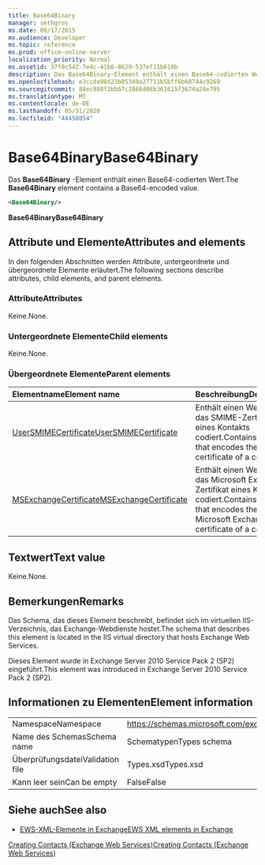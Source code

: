 ```yaml
---
title: Base64Binary
manager: sethgros
ms.date: 09/17/2015
ms.audience: Developer
ms.topic: reference
ms.prod: office-online-server
localization_priority: Normal
ms.assetid: 37f0c542-7e4c-41b6-8629-537ef11b610b
description: Das Base64Binary-Element enthält einen Base64-codierten Wert.
ms.openlocfilehash: e3ccda98d23b05349a27711b5bff6b68744c9269
ms.sourcegitcommit: 88ec988f2bb67c1866d06b361615f3674a24e795
ms.translationtype: MT
ms.contentlocale: de-DE
ms.lasthandoff: 05/31/2020
ms.locfileid: "44458054"
---
```

# <a name="base64binary"></a><span data-ttu-id="6c99c-103">Base64Binary</span><span class="sxs-lookup"><span data-stu-id="6c99c-103">Base64Binary</span></span>

<span data-ttu-id="6c99c-104">Das **Base64Binary** -Element enthält einen Base64-codierten Wert.</span><span class="sxs-lookup"><span data-stu-id="6c99c-104">The **Base64Binary** element contains a Base64-encoded value.</span></span> 
  
```XML
<Base64Binary/>
```

 <span data-ttu-id="6c99c-105">**Base64Binary**</span><span class="sxs-lookup"><span data-stu-id="6c99c-105">**Base64Binary**</span></span>
## <a name="attributes-and-elements"></a><span data-ttu-id="6c99c-106">Attribute und Elemente</span><span class="sxs-lookup"><span data-stu-id="6c99c-106">Attributes and elements</span></span>

<span data-ttu-id="6c99c-107">In den folgenden Abschnitten werden Attribute, untergeordnete und übergeordnete Elemente erläutert.</span><span class="sxs-lookup"><span data-stu-id="6c99c-107">The following sections describe attributes, child elements, and parent elements.</span></span>
  
### <a name="attributes"></a><span data-ttu-id="6c99c-108">Attribute</span><span class="sxs-lookup"><span data-stu-id="6c99c-108">Attributes</span></span>

<span data-ttu-id="6c99c-109">Keine.</span><span class="sxs-lookup"><span data-stu-id="6c99c-109">None.</span></span>
  
### <a name="child-elements"></a><span data-ttu-id="6c99c-110">Untergeordnete Elemente</span><span class="sxs-lookup"><span data-stu-id="6c99c-110">Child elements</span></span>

<span data-ttu-id="6c99c-111">Keine.</span><span class="sxs-lookup"><span data-stu-id="6c99c-111">None.</span></span>
  
### <a name="parent-elements"></a><span data-ttu-id="6c99c-112">Übergeordnete Elemente</span><span class="sxs-lookup"><span data-stu-id="6c99c-112">Parent elements</span></span>

|<span data-ttu-id="6c99c-113">**Elementname**</span><span class="sxs-lookup"><span data-stu-id="6c99c-113">**Element name**</span></span>|<span data-ttu-id="6c99c-114">**Beschreibung**</span><span class="sxs-lookup"><span data-stu-id="6c99c-114">**Description**</span></span>|
|:-----|:-----|
|[<span data-ttu-id="6c99c-115">UserSMIMECertificate</span><span class="sxs-lookup"><span data-stu-id="6c99c-115">UserSMIMECertificate</span></span>](usersmimecertificate.md) <br/> |<span data-ttu-id="6c99c-116">Enthält einen Wert, der das SMIME-Zertifikat eines Kontakts codiert.</span><span class="sxs-lookup"><span data-stu-id="6c99c-116">Contains a value that encodes the SMIME certificate of a contact.</span></span>  <br/> |
|[<span data-ttu-id="6c99c-117">MSExchangeCertificate</span><span class="sxs-lookup"><span data-stu-id="6c99c-117">MSExchangeCertificate</span></span>](msexchangecertificate.md) <br/> |<span data-ttu-id="6c99c-118">Enthält einen Wert, der das Microsoft Exchange Zertifikat eines Kontakts codiert.</span><span class="sxs-lookup"><span data-stu-id="6c99c-118">Contains a value that encodes the Microsoft Exchange certificate of a contact.</span></span>  <br/> |
   
## <a name="text-value"></a><span data-ttu-id="6c99c-119">Textwert</span><span class="sxs-lookup"><span data-stu-id="6c99c-119">Text value</span></span>

<span data-ttu-id="6c99c-120">Keine.</span><span class="sxs-lookup"><span data-stu-id="6c99c-120">None.</span></span>
  
## <a name="remarks"></a><span data-ttu-id="6c99c-121">Bemerkungen</span><span class="sxs-lookup"><span data-stu-id="6c99c-121">Remarks</span></span>

<span data-ttu-id="6c99c-122">Das Schema, das dieses Element beschreibt, befindet sich im virtuellen IIS-Verzeichnis, das Exchange-Webdienste hostet.</span><span class="sxs-lookup"><span data-stu-id="6c99c-122">The schema that describes this element is located in the IIS virtual directory that hosts Exchange Web Services.</span></span>
  
<span data-ttu-id="6c99c-123">Dieses Element wurde in Exchange Server 2010 Service Pack 2 (SP2) eingeführt.</span><span class="sxs-lookup"><span data-stu-id="6c99c-123">This element was introduced in Exchange Server 2010 Service Pack 2 (SP2).</span></span>
  
## <a name="element-information"></a><span data-ttu-id="6c99c-124">Informationen zu Elementen</span><span class="sxs-lookup"><span data-stu-id="6c99c-124">Element information</span></span>

|||
|:-----|:-----|
|<span data-ttu-id="6c99c-125">Namespace</span><span class="sxs-lookup"><span data-stu-id="6c99c-125">Namespace</span></span>  <br/> |https://schemas.microsoft.com/exchange/services/2006/types  <br/> |
|<span data-ttu-id="6c99c-126">Name des Schemas</span><span class="sxs-lookup"><span data-stu-id="6c99c-126">Schema name</span></span>  <br/> |<span data-ttu-id="6c99c-127">Schematypen</span><span class="sxs-lookup"><span data-stu-id="6c99c-127">Types schema</span></span>  <br/> |
|<span data-ttu-id="6c99c-128">Überprüfungsdatei</span><span class="sxs-lookup"><span data-stu-id="6c99c-128">Validation file</span></span>  <br/> |<span data-ttu-id="6c99c-129">Types.xsd</span><span class="sxs-lookup"><span data-stu-id="6c99c-129">Types.xsd</span></span>  <br/> |
|<span data-ttu-id="6c99c-130">Kann leer sein</span><span class="sxs-lookup"><span data-stu-id="6c99c-130">Can be empty</span></span>  <br/> |<span data-ttu-id="6c99c-131">False</span><span class="sxs-lookup"><span data-stu-id="6c99c-131">False</span></span>  <br/> |
   
## <a name="see-also"></a><span data-ttu-id="6c99c-132">Siehe auch</span><span class="sxs-lookup"><span data-stu-id="6c99c-132">See also</span></span>



- [<span data-ttu-id="6c99c-133">EWS-XML-Elemente in Exchange</span><span class="sxs-lookup"><span data-stu-id="6c99c-133">EWS XML elements in Exchange</span></span>](ews-xml-elements-in-exchange.md)


[<span data-ttu-id="6c99c-134">Creating Contacts (Exchange Web Services)</span><span class="sxs-lookup"><span data-stu-id="6c99c-134">Creating Contacts (Exchange Web Services)</span></span>](https://msdn.microsoft.com/library/4845917e-70d1-481c-bbd7-011ec6571789%28Office.15%29.aspx)

